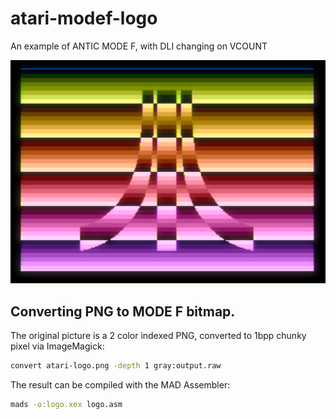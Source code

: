 # atari-modef-logo

An example of ANTIC MODE F, with DLI changing on VCOUNT

![screenshot](screenshot.png)

## Converting PNG to MODE F bitmap.

The original picture is a 2 color indexed PNG, converted to 1bpp chunky pixel via ImageMagick:

```sh
convert atari-logo.png -depth 1 gray:output.raw
```

The result can be compiled with the MAD Assembler:

```sh
mads -o:logo.xex logo.asm
```
